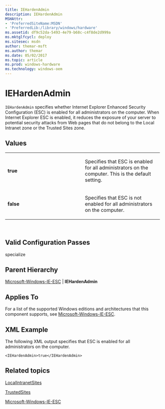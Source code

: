 ```yaml
---
title: IEHardenAdmin
description: IEHardenAdmin
MSHAttr:
- 'PreferredSiteName:MSDN'
- 'PreferredLib:/library/windows/hardware'
ms.assetid: df9c52da-5493-4e79-b68c-c4f8de2d999a
ms.mktglfcycl: deploy
ms.sitesec: msdn
author: themar-msft
ms.author: themar
ms.date: 05/02/2017
ms.topic: article
ms.prod: windows-hardware
ms.technology: windows-oem
---
```


# IEHardenAdmin


`IEHardenAdmin` specifies whether Internet Explorer Enhanced Security Configuration (ESC) is enabled for all administrators on the computer. When Internet Explorer ESC is enabled, it reduces the exposure of your server to potential security attacks from Web pages that do not belong to the Local Intranet zone or the Trusted Sites zone.

## Values


<table>
<colgroup>
<col width="50%" />
<col width="50%" />
</colgroup>
<tbody>
<tr class="odd">
<td><p><strong>true</strong></p></td>
<td><p>Specifies that ESC is enabled for all administrators on the computer. This is the default setting.</p></td>
</tr>
<tr class="even">
<td><p><strong>false</strong></p></td>
<td><p>Specifies that ESC is not enabled for all administrators on the computer.</p></td>
</tr>
</tbody>
</table>

 

## Valid Configuration Passes


specialize

## Parent Hierarchy


[Microsoft-Windows-IE-ESC](microsoft-windows-ie-esc.md) | **IEHardenAdmin**

## Applies To


For a list of the supported Windows editions and architectures that this component supports, see [Microsoft-Windows-IE-ESC](microsoft-windows-ie-esc.md).

## XML Example


The following XML output specifies that ESC is enabled for all administrators on the computer.

```
<IEHardenAdmin>true</IEHardenAdmin>
```

## Related topics


[LocalIntranetSites](microsoft-windows-ie-internetexplorer-localintranetsites.md)

[TrustedSites](microsoft-windows-ie-internetexplorer-trustedsites.md)

[Microsoft-Windows-IE-ESC](microsoft-windows-ie-esc.md)

 

 







